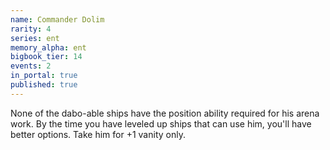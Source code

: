 ```yaml
---
name: Commander Dolim
rarity: 4
series: ent
memory_alpha: ent
bigbook_tier: 14
events: 2
in_portal: true
published: true
---
```


None of the dabo-able ships have the position ability required for his arena work. By the time you have leveled up ships that can use him, you'll have better options. Take him for +1 vanity only.
